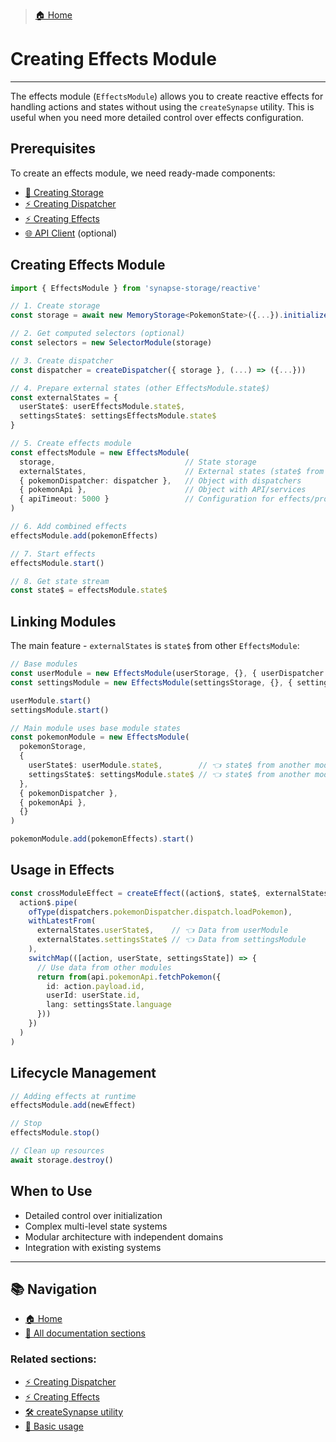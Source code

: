 > [🏠 Home](../../README.md)

# Creating Effects Module
___

The effects module (`EffectsModule`) allows you to create reactive effects for handling actions and states without using the `createSynapse` utility. This is useful when you need more detailed control over effects configuration.

## Prerequisites

To create an effects module, we need ready-made components:

- [🚀 Creating Storage](./basic-usage.md#creating-storage)
- [⚡ Creating Dispatcher](./create-dispatcher.md)
- [⚡ Creating Effects](./create-effects.md)
- [🌐 API Client](./api-client.md) (optional)

## Creating Effects Module

```typescript
import { EffectsModule } from 'synapse-storage/reactive'

// 1. Create storage
const storage = await new MemoryStorage<PokemonState>({...}).initialize()

// 2. Get computed selectors (optional)
const selectors = new SelectorModule(storage)

// 3. Create dispatcher
const dispatcher = createDispatcher({ storage }, (...) => ({...}))

// 4. Prepare external states (other EffectsModule.state$)
const externalStates = {
  userState$: userEffectsModule.state$,
  settingsState$: settingsEffectsModule.state$
}

// 5. Create effects module
const effectsModule = new EffectsModule(
  storage,                             // State storage
  externalStates,                      // External states (state$ from other modules)
  { pokemonDispatcher: dispatcher },   // Object with dispatchers
  { pokemonApi },                      // Object with API/services
  { apiTimeout: 5000 }                 // Configuration for effects/project
)

// 6. Add combined effects
effectsModule.add(pokemonEffects)

// 7. Start effects
effectsModule.start()

// 8. Get state stream
const state$ = effectsModule.state$
```

## Linking Modules

The main feature - `externalStates` is `state$` from other `EffectsModule`:

```typescript
// Base modules
const userModule = new EffectsModule(userStorage, {}, { userDispatcher }, {}, {})
const settingsModule = new EffectsModule(settingsStorage, {}, { settingsDispatcher }, {}, {})

userModule.start()
settingsModule.start()

// Main module uses base module states
const pokemonModule = new EffectsModule(
  pokemonStorage,
  {
    userState$: userModule.state$,        // 👈 state$ from another module
    settingsState$: settingsModule.state$ // 👈 state$ from another module
  },
  { pokemonDispatcher },
  { pokemonApi },
  {}
)

pokemonModule.add(pokemonEffects).start()
```

## Usage in Effects

```typescript
const crossModuleEffect = createEffect((action$, state$, externalStates, dispatchers, api) =>
  action$.pipe(
    ofType(dispatchers.pokemonDispatcher.dispatch.loadPokemon),
    withLatestFrom(
      externalStates.userState$,    // 👈 Data from userModule
      externalStates.settingsState$ // 👈 Data from settingsModule
    ),
    switchMap(([action, userState, settingsState]) => {
      // Use data from other modules
      return from(api.pokemonApi.fetchPokemon({
        id: action.payload.id,
        userId: userState.id,
        lang: settingsState.language
      }))
    })
  )
)
```

## Lifecycle Management

```typescript
// Adding effects at runtime
effectsModule.add(newEffect)

// Stop
effectsModule.stop()

// Clean up resources
await storage.destroy()
```

## When to Use

- Detailed control over initialization
- Complex multi-level state systems
- Modular architecture with independent domains
- Integration with existing systems

---

## 📚 Navigation

- [🏠 Home](../../README.md)
- [📖 All documentation sections](../../README.md#-documentation)

### Related sections:
- [⚡ Creating Dispatcher](./create-dispatcher.md)
- [⚡ Creating Effects](./create-effects.md)
- [🛠️ createSynapse utility](./create-synapse.md)
- [🚀 Basic usage](./basic-usage.md)
